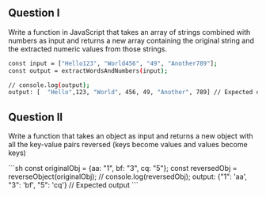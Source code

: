 ## Question I

<p>
Write a function in JavaScript that takes an array of strings combined with numbers as input and returns a new array containing the original string and the extracted numeric values from those strings.
</p>

```sh
const input = ["Hello123", "World456", "49", "Another789"];
const output = extractWordsAndNumbers(input);

// console.log(output);
output: [  "Hello",123, "World", 456, 49, "Another", 789] // Expected output
```

## Question II

<p>
   Write a function that takes an object as input and returns a new object with all the key-value pairs reversed (keys become values and values become keys)
</p>
```sh
    const originalObj = {aa: "1", bf: "3", cq: "5"};
    const reversedObj = reverseObject(originalObj);
    // console.log(reversedObj); 
    output: {"1": 'aa', "3": 'bf', "5": 'cq'} // Expected output
```